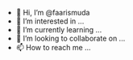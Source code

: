- 👋 Hi, I’m @faarismuda
- 👀 I’m interested in ...
- 🌱 I’m currently learning ...
- 💞️ I’m looking to collaborate on ...
- 📫 How to reach me ...

<!---
faarismuda/faarismuda is a ✨ special ✨ repository because its `README.md` (this file) appears on your GitHub profile.
You can click the Preview link to take a look at your changes.
--->

